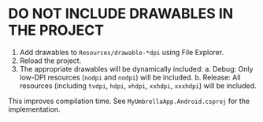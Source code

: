 ﻿# DO NOT INCLUDE DRAWABLES IN THE PROJECT
1. Add drawables to `Resources/drawable-*dpi` using File Explorer.
2. Reload the project.
3. The appropriate drawables will be dynamically included:
	a. Debug: Only low-DPI resources (`nodpi` and `nodpi`) will be included.
	b. Release: All resources (including `tvdpi`, `hdpi`, `xhdpi`, `xxhdpi`, `xxxhdpi`) will be included.

This improves compilation time. See `MyUmbrellaApp.Android.csproj` for the implementation.